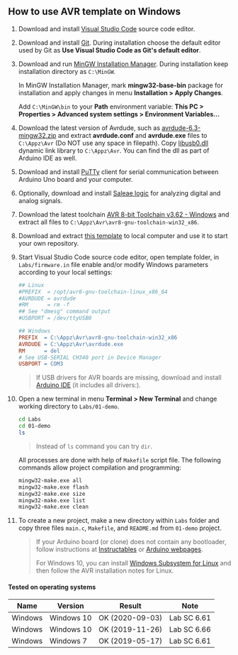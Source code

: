 ## How to use AVR template on Windows

1. Download and install [Visual Studio Code](https://code.visualstudio.com/) source code editor.

2. Download and install [Git](https://git-scm.com/downloads). During installation choose the default editor used by Git as **Use Visual Studio Code as Git's default editor**.

3. Download and run [MinGW Installation Manager](https://osdn.net/projects/mingw/downloads/68260/mingw-get-setup.exe/). During installation keep installation directory as `C:\MinGW`.

    In MinGW Installation Manager, mark **mingw32-base-bin** package for installation and apply changes in menu **Installation > Apply Changes**.

    Add `C:\MinGW\bin` to your **Path** environment variable: **This PC > Properties > Advanced system settings > Environment Variables...**

4. Download the latest version of Avrdude, such as [avrdude-6.3-mingw32.zip](http://download.savannah.gnu.org/releases/avrdude/) and extract **avrdude.conf** and **avrdude.exe** files to `C:\Appz\Avr` (Do NOT use any space in filepath). Copy [libusb0.dll](libusb0.dll) dynamic link library to `C:\Appz\Avr`. You can find the dll as part of Arduino IDE as well.

5. Download and install [PuTTy](https://www.putty.org/) client for serial communication between Arduino Uno board and your computer.

6. Optionally, download and install [Saleae logic](https://www.saleae.com/downloads/) for analyzing digital and analog signals.

7. Download the latest toolchain [AVR 8-bit Toolchain v3.62 - Windows](https://www.microchip.com/mplab/avr-support/avr-and-arm-toolchains-c-compilers) and extract all files to `C:\Appz\Avr\avr8-gnu-toolchain-win32_x86`.

8. Download and extract [this template](https://github.com/tomas-fryza/avr-template/archive/master.zip) to local computer and use it to start your own repository.

9. Start Visual Studio Code source code editor, open template folder, in `Labs/firmware.in` file enable and/or modify Windows parameters according to your local settings:

    ```Makefile
    ## Linux
    #PREFIX  = /opt/avr8-gnu-toolchain-linux_x86_64
    #AVRDUDE = avrdude
    #RM      = rm -f
    ## See "dmesg" command output
    #USBPORT = /dev/ttyUSB0

    ## Windows
    PREFIX  = C:\Appz\Avr\avr8-gnu-toolchain-win32_x86
    AVRDUDE = C:\Appz\Avr\avrdude.exe
    RM      = del
    # See USB-SERIAL CH340 port in Device Manager
    USBPORT = COM3
    ```

    > If USB drivers for AVR boards are missing, download and install [Arduino IDE](https://www.arduino.cc/en/Main/Software) (it includes all drivers:).
    >

10. Open a new terminal in menu **Terminal > New Terminal** and change working directory to `Labs/01-demo`.

    ```bash
    cd Labs
    cd 01-demo
    ls
    ```

    > Instead of `ls` command you can try `dir`.
    >

    All processes are done with help of `Makefile` script file. The following commands allow project compilation and programming:

    ```bash
    mingw32-make.exe all
    mingw32-make.exe flash
    mingw32-make.exe size
    mingw32-make.exe list
    mingw32-make.exe clean
    ```

11. To create a new project, make a new directory within `Labs` folder and copy three files `main.c`, `Makefile`, and `README.md` from `01-demo` project.

    > If your Arduino board (or clone) does not contain any bootloader, follow instructions at [Instructables](https://www.instructables.com/id/How-to-fix-bad-Chinese-Arduino-clones/) or [Arduino webpages](https://www.arduino.cc/en/Tutorial/ArduinoISP).
    >
    > For Windows 10, you can install [Windows Subsystem for Linux](https://docs.microsoft.com/en-us/windows/wsl/install-win10) and then follow the AVR installation notes for Linux.
    >


#### Tested on operating systems

**Name**   | **Version**                | **Result**      | **Note**
---------- | -------------------------- | --------------- | -----------
Windows    | Windows 10                 | OK (2020-09-03) | Lab SC 6.61
Windows    | Windows 10                 | OK (2019-11-26) | Lab SC 6.66
Windows    | Windows 7                  | OK (2019-05-17) | Lab SC 6.61
